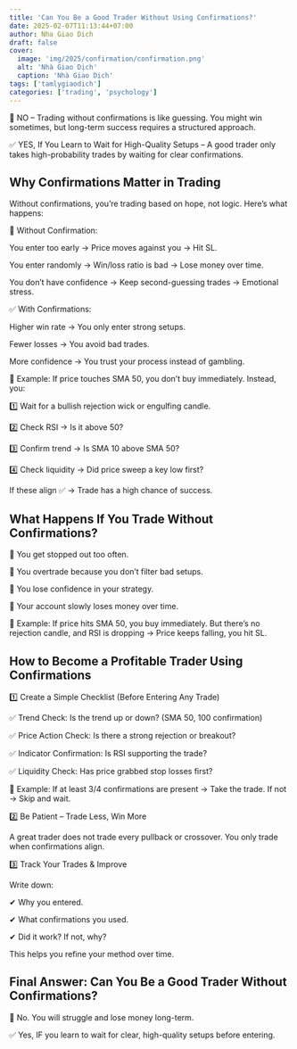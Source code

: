 ```yaml
---
title: 'Can You Be a Good Trader Without Using Confirmations?'
date: 2025-02-07T11:13:44+07:00
author: Nha Giao Dich
draft: false
cover:
  image: 'img/2025/confirmation/confirmation.png'
  alt: 'Nhà Giao Dịch'
  caption: 'Nhà Giao Dịch'
tags: ['tamlygiaodich']
categories: ['trading', 'psychology']
---
```


🚫 NO – Trading without confirmations is like guessing. You might win sometimes, but long-term success requires a structured approach.

✅ YES, If You Learn to Wait for High-Quality Setups – A good trader only takes high-probability trades by waiting for clear confirmations.

## Why Confirmations Matter in Trading

Without confirmations, you’re trading based on hope, not logic. Here’s what happens:

🚫 Without Confirmation:

You enter too early → Price moves against you → Hit SL.

You enter randomly → Win/loss ratio is bad → Lose money over time.

You don’t have confidence → Keep second-guessing trades → Emotional stress.

✅ With Confirmations:

Higher win rate → You only enter strong setups.

Fewer losses → You avoid bad trades.

More confidence → You trust your process instead of gambling.

📌 Example:
If price touches SMA 50, you don’t buy immediately. Instead, you:

1️⃣ Wait for a bullish rejection wick or engulfing candle.

2️⃣ Check RSI → Is it above 50?

3️⃣ Confirm trend → Is SMA 10 above SMA 50?

4️⃣ Check liquidity → Did price sweep a key low first?

If these align ✅ → Trade has a high chance of success.

## What Happens If You Trade Without Confirmations?

🔹 You get stopped out too often.

🔹 You overtrade because you don’t filter bad setups.

🔹 You lose confidence in your strategy.

🔹 Your account slowly loses money over time.

📌 Example: If price hits SMA 50, you buy immediately. But there’s no rejection candle, and RSI is dropping → Price keeps falling, you hit SL.

## How to Become a Profitable Trader Using Confirmations

1️⃣ Create a Simple Checklist (Before Entering Any Trade)

✅ Trend Check: Is the trend up or down? (SMA 50, 100 confirmation)

✅ Price Action Check: Is there a strong rejection or breakout?

✅ Indicator Confirmation: Is RSI supporting the trade?

✅ Liquidity Check: Has price grabbed stop losses first?

📌 Example: If at least 3/4 confirmations are present → Take the trade. If not → Skip and wait.

2️⃣ Be Patient – Trade Less, Win More

A great trader does not trade every pullback or crossover. You only trade when confirmations align.

3️⃣ Track Your Trades & Improve

Write down:

✔ Why you entered.

✔ What confirmations you used.

✔ Did it work? If not, why?

This helps you refine your method over time.

## Final Answer: Can You Be a Good Trader Without Confirmations?

🚫 No. You will struggle and lose money long-term.

✅ Yes, IF you learn to wait for clear, high-quality setups before entering.
